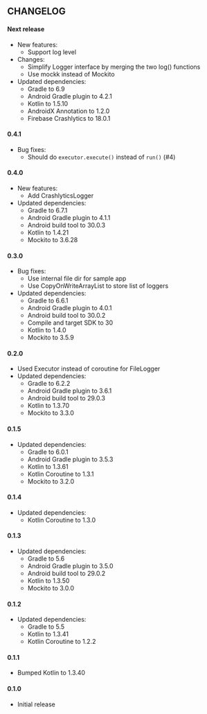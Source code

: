 CHANGELOG
---------

#### Next release
- New features:
  - Support log level
- Changes:
  - Simplify Logger interface by merging the two log() functions
  - Use mockk instead of Mockito
- Updated dependencies:
  - Gradle to 6.9
  - Android Gradle plugin to 4.2.1
  - Kotlin to 1.5.10
  - AndroidX Annotation to 1.2.0
  - Firebase Crashlytics to 18.0.1 

#### 0.4.1
- Bug fixes:
  - Should do `executor.execute()` instead of `run()` (#4)

#### 0.4.0
- New features:
  - Add CrashlyticsLogger
- Updated dependencies:
  - Gradle to 6.7.1
  - Android Gradle plugin to 4.1.1
  - Android build tool to 30.0.3
  - Kotlin to 1.4.21
  - Mockito to 3.6.28

#### 0.3.0
- Bug fixes:
  - Use internal file dir for sample app
  - Use CopyOnWriteArrayList to store list of loggers
- Updated dependencies:
  - Gradle to 6.6.1
  - Android Gradle plugin to 4.0.1
  - Android build tool to 30.0.2
  - Compile and target SDK to 30
  - Kotlin to 1.4.0
  - Mockito to 3.5.9

#### 0.2.0
- Used Executor instead of coroutine for FileLogger
- Updated dependencies:
  - Gradle to 6.2.2
  - Android Gradle plugin to 3.6.1
  - Android build tool to 29.0.3
  - Kotlin to 1.3.70
  - Mockito to 3.3.0

#### 0.1.5
- Updated dependencies:
  - Gradle to 6.0.1
  - Android Gradle plugin to 3.5.3
  - Kotlin to 1.3.61
  - Kotlin Coroutine to 1.3.1
  - Mockito to 3.2.0

#### 0.1.4
- Updated dependencies:
  - Kotlin Coroutine to 1.3.0

#### 0.1.3
- Updated dependencies:
  - Gradle to 5.6
  - Android Gradle plugin to 3.5.0
  - Android build tool to 29.0.2
  - Kotlin to 1.3.50
  - Mockito to 3.0.0

#### 0.1.2
- Updated dependencies:
  - Gradle to 5.5
  - Kotlin to 1.3.41
  - Kotlin Coroutine to 1.2.2

#### 0.1.1
- Bumped Kotlin to 1.3.40

#### 0.1.0
- Initial release
